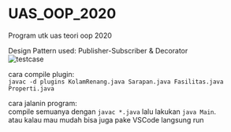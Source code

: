 # UAS_OOP_2020
Program utk uas teori oop 2020  

Design Pattern used: Publisher-Subscriber & Decorator  
![testcase](simulation.gif)

cara compile plugin:  
`javac -d plugins KolamRenang.java Sarapan.java Fasilitas.java Properti.java`  

cara jalanin program:  
compile semuanya dengan `javac *.java` lalu lakukan `java Main`.  
atau kalau mau mudah bisa juga pake VSCode langsung run
